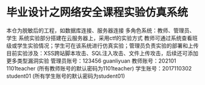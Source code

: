 # 毕业设计之网络安全课程实验仿真系统
本仓为脱敏后的工程，如数据库连接、服务器连接
多角色系统：教师、管理员、学生
系统实验部分搭建在云服务器上，采用ctf的实验方式
教师可通过系统查看班级或学生实验情况；学生可在该系统进行仿真实验；管理员负责实验的部署和上传
目前实验涉及：XSS跨站脚本攻击、SQL注入攻击、文件上传攻击，后续还可添加更多类型漏洞实验
管理员账号：123456 guanliyuan
教师账号：202101 1101teacher (所有教师账号的默认密码为1101teacher)
学生账号：2017110302 student01 (所有学生账号的默认密码为student01)
